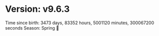# Version: v9.6.3
Time since birth: 3473 days, 83352 hours, 5001120 minutes, 300067200 seconds
Season: Spring 🌸
